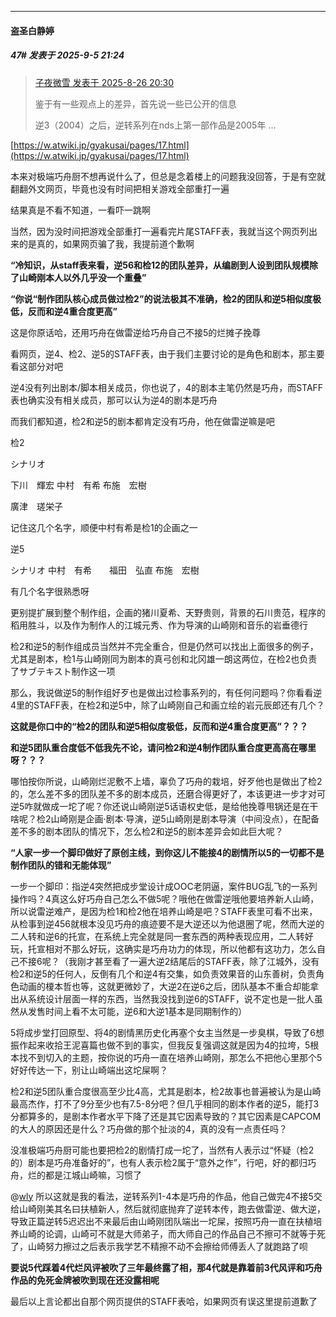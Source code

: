 ﻿
*****

####  盗圣白静婷  
##### 47#       发表于 2025-9-5 21:24

<blockquote><a href="httphttps://stage1st.com/2b/forum.php?mod=redirect&amp;goto=findpost&amp;pid=68325661&amp;ptid=2259973" target="_blank">子夜微雪 发表于 2025-8-26 20:30</a>

鉴于有一些观点上的差异，首先说一些已公开的信息

逆3（2004）之后，逆转系列在nds上第一部作品是2005年 ...</blockquote>
[https://w.atwiki.jp/gyakusai/pages/17.html](https://w.atwiki.jp/gyakusai/pages/17.html)

本来对极端巧舟厨不想再说什么了，但总是念着楼上的问题我没回答，于是有空就翻翻外文网页，毕竟也没有时间把相关游戏全部重打一遍

结果真是不看不知道，一看吓一跳啊

当然，因为没时间把游戏全部重打一遍看完片尾STAFF表，我就当这个网页列出来的是真的，如果网页骗了我，我提前道个歉啊

<strong>“冷知识，从staff表来看，逆56和检12的团队差异，从编剧到人设到团队规模除了山崎刚本人以外几乎没一个重叠”</strong>

<strong>“你说“制作团队核心成员做过检2”的说法极其不准确，检2的团队和逆5相似度极低，反而和逆4重合度更高”</strong>

这是你原话哈，还用巧舟在做雷逆给巧舟自己不接5的烂摊子挽尊

看网页，逆4、检2、逆5的STAFF表，由于我们主要讨论的是角色和剧本，那主要看这部分对吧

逆4没有列出剧本/脚本相关成员，你也说了，4的剧本主笔仍然是巧舟，而STAFF表也确实没有相关成员，那可以认为逆4的剧本是巧舟

而我们都知道，检2和逆5的剧本都肯定没有巧舟，他在做雷逆嘛是吧

检2

シナリオ

下川　輝宏
中村　有希
布施　宏樹

廣津　瑳栄子

记住这几个名字，顺便中村有希是检1的企画之一

逆5

シナリオ
中村　有希　　福田　弘直
布施　宏樹

有几个名字很熟悉呀

更别提扩展到整个制作组，企画的猪川夏希、天野贵则，背景的石川贵范，程序的稻用胜斗，以及作为制作人的江城元秀、作为导演的山崎刚和音乐的岩垂德行

检2和逆5的制作组成员当然并不完全重合，但是仍然可以找出上面很多的例子，尤其是剧本，检1与山崎刚同为剧本的真弓创和北冈雄一朗这两位，在检2也负责了サブテキスト制作这一项

那么，我说做逆5的制作组好歹也是做出过检事系列的，有任何问题吗？你看看逆4里的STAFF表，在检2和逆5中，除了山崎刚自己和画立绘的岩元辰郎还有几个？

<strong>这就是你口中的“检2的团队和逆5相似度极低，反而和逆4重合度更高”？？？</strong>

<strong>和逆5团队重合度低不低我先不论，请问检2和逆4制作团队重合度更高高在哪里呀？？？</strong>

哪怕按你所说，山崎刚烂泥敷不上墙，辜负了巧舟的栽培，好歹他也是做出了检2的，怎么差不多的团队差不多的剧本成员，还磨合得更好了，本该更进一步才对可逆5咋就做成一坨了呢？你还说山崎刚逆5话语权史低，是给他挽尊甩锅还是在干啥呢？检2山崎刚是企画·剧本·导演，逆5山崎刚是剧本导演（中间没点），在配备差不多的剧本团队的情况下，怎么检2和逆5的剧本差异会如此巨大呢？

<strong>“人家一步一个脚印做好了原创主线，到你这儿不能接4的剧情所以5的一切都不是制作团队的错和无能体现”</strong>

一步一个脚印：指逆4突然把成步堂设计成OOC老阴逼，案件BUG乱飞的一系列操作吗？4真这么好巧舟自己怎么不做5呢？哦他在做雷逆哦他要培养新人山崎，所以说雷逆难产，是因为检1和检2他在培养山崎是吧？STAFF表里可看不出来，从检事到逆456就根本没见巧舟的痕迹要不是大逆还以为他退圈了呢，然而大逆的二人转和逆6的托宣，在系统上完全就是同一套东西的两种表现应用，二人转好玩，托宣相对不那么好玩，这确实是巧舟功力的体现，所以他都有这功力，怎么自己不接6呢？（我刚才甚至看了一遍大逆2结尾后的STAFF表，除了江城外，没有检2和逆5的任何人，反倒有几个和逆4有交集，如负责效果音的山东善树，负责角色动画的榎本哲也等，这就更微妙了，大逆2在逆6之后，团队基本不重合却能拿出从系统设计层面一样的东西，当然我没找到逆6的STAFF，说不定也是一批人虽然从发售时间上看不太可能，逆6和大逆1基本是同期制作的）

5将成步堂打回原型、将4的剧情黑历史化再塞个女主当然是一步臭棋，导致了6想振作起来收拾王泥喜篇也做不到的事实，但我反复强调这就是因为4的拉垮，5根本找不到切入的主题，按你说的巧舟一直在培养山崎刚，那怎么不把他心里那个5好好传达一下，别让山崎端出这坨屎啊？

检2和逆5团队重合度很高至少比4高，尤其是剧本，检2故事也普遍被认为是山崎最高杰作，打不了9分至少也有7.5-8分吧？但几乎相同的剧本作者的逆5，能打3分都算多的，是剧本作者水平下降了还是其它因素导致的？其它因素是CAPCOM的大人的原因还是什么？巧舟做的那个扯淡的4，真的没有一点责任吗？

没准极端巧舟厨可能也要把检2的剧情打成一坨了，当然有人表示过“怀疑（检2的）剧本是巧舟准备好的”，也有人表示检2属于“意外之作”，行吧，好的都归巧舟，烂的都是江城山崎嘛，习惯了

@[wly](https://stage1st.com/2b/space-uid-475136.html) 所以这就是我的看法，逆转系列1-4本是巧舟的作品，他自己做完4不接5交给山崎刚美其名曰扶植新人，然后就彻底抛弃了逆转本传，跑去做雷逆、做大逆，导致正篇逆转5迟迟出不来最后由山崎刚团队端出一坨屎，按照巧舟一直在扶植培养山崎的论调，山崎可不就是大师弟子，而大师自己的作品自己不擦可不就等于死了，山崎努力擦过之后表示我学艺不精擦不动不会擦给师傅丢人了就跑路了呗

<strong>要说5代踩着4代烂风评被吹了三年最终露了相，那4代就是靠着前3代风评和巧舟作品的免死金牌被吹到现在还没露相呢</strong>

最后以上言论都出自那个网页提供的STAFF表哈，如果网页有误这里提前道歉了


